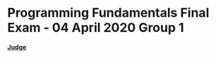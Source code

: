 # Programming Fundamentals Final Exam - 04 April 2020 Group 1

[**Judge**](https://judge.softuni.bg/Contests/Practice/Index/2302)

